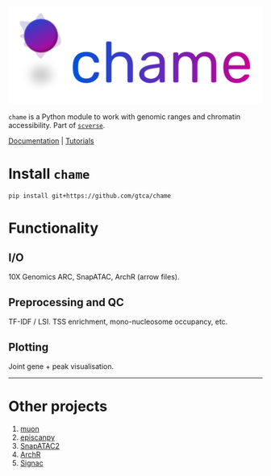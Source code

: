 <img src="./docs/img/chame_logo.svg" data-canonical-src="./docs/img/chame_logo.svg" width="700"/>

`chame` is a Python module to work with genomic ranges and chromatin accessibility.
Part of [`scverse`](https://scverse.org/).

[Documentation](https://gtca.github.io/chame) | [Tutorials](https://chame-tutorials.readthedocs.io/)

# Install `chame`

```
pip install git+https://github.com/gtca/chame
```

# Functionality

## I/O

10X Genomics ARC, SnapATAC, ArchR (arrow files).

## Preprocessing and QC

TF-IDF / LSI. TSS enrichment, mono-nucleosome occupancy, etc.

## Plotting

Joint gene + peak visualisation.

---

# Other projects

1. [muon](https://github.com/scverse/muon)
1. [episcanpy](https://github.com/colomemaria/epiScanpy)
1. [SnapATAC2](https://github.com/kaizhang/SnapATAC2)
1. [ArchR](https://www.archrproject.com/)
1. [Signac](https://satijalab.org/signac/)


